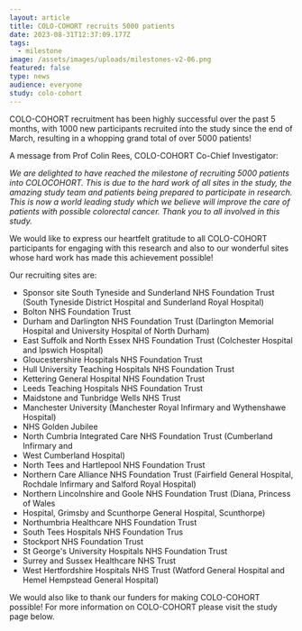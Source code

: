 ```yaml
---
layout: article
title: COLO-COHORT recruits 5000 patients
date: 2023-08-31T12:37:09.177Z
tags:
  - milestone
image: /assets/images/uploads/milestones-v2-06.png
featured: false
type: news
audience: everyone
study: colo-cohort
---
```

COLO-COHORT recruitment has been highly successful over the past 5 months, with 1000 new participants recruited into the study since the end of March, resulting in a whopping grand total of over 5000 patients! 


A message from Prof Colin Rees, COLO-COHORT Co-Chief Investigator:


*We are delighted to have reached the milestone of recruiting 5000 patients into COLOCOHORT. This is due to the hard work of all sites in the study, the amazing study team and patients being prepared to participate in research. This is now a world leading study which we believe will improve the care of patients with possible colorectal cancer. Thank you to all involved in this study.*

We would like to express our heartfelt gratitude to all COLO-COHORT participants for engaging with this research and also to our wonderful sites whose hard work has made this achievement possible!

Our recruiting sites are:

* Sponsor site South Tyneside and Sunderland NHS Foundation Trust (South Tyneside District Hospital and Sunderland Royal Hospital)
* Bolton NHS Foundation Trust
* Durham and Darlington NHS Foundation Trust (Darlington Memorial Hospital and University Hospital of North Durham)
* East Suffolk and North Essex NHS Foundation Trust (Colchester Hospital and Ipswich Hospital)
* Gloucestershire Hospitals NHS Foundation Trust
* Hull University Teaching Hospitals NHS Foundation Trust
* Kettering General Hospital NHS Foundation Trust
* Leeds Teaching Hospitals NHS Foundation Trust
* Maidstone and Tunbridge Wells NHS Trust
* Manchester University (Manchester Royal Infirmary and Wythenshawe Hospital)
* NHS Golden Jubilee
* North Cumbria Integrated Care NHS Foundation Trust (Cumberland Infirmary and 
* West Cumberland Hospital)
* North Tees and Hartlepool NHS Foundation Trust
* Northern Care Alliance NHS Foundation Trust (Fairfield General Hospital, Rochdale Infirmary and Salford Royal Hospital)
* Northern Lincolnshire and Goole NHS Foundation Trust (Diana, Princess of Wales 
* Hospital, Grimsby and Scunthorpe General Hospital, Scunthorpe)
* Northumbria Healthcare NHS Foundation Trust
* South Tees Hospitals NHS Foundation Trus
* Stockport NHS Foundation Trust
* St George's University Hospitals NHS Foundation Trust
* Surrey and Sussex Healthcare NHS Trust
* West Hertfordshire Hospitals NHS Trust (Watford General Hospital and Hemel Hempstead General Hospital)

We would also like to thank our funders for making COLO-COHORT possible!
For more information on COLO-COHORT please visit the study page below.